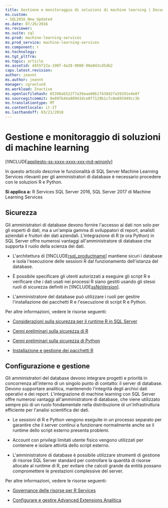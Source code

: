 ```yaml
---
title: Gestione e monitoraggio di soluzioni di machine learning | Documenti Microsoft
ms.custom:
- SQL2016_New_Updated
ms.date: 07/26/2016
ms.reviewer: 
ms.suite: sql
ms.prod: machine-learning-services
ms.prod_service: machine-learning-services
ms.component: r
ms.technology: 
ms.tgt_pltfrm: 
ms.topic: article
ms.assetid: d455f22a-190f-4a28-9088-98a843cd5db2
caps.latest.revision: 
author: jeannt
ms.author: jeannt
manager: cgronlund
ms.workload: Inactive
ms.openlocfilehash: 65398ab522f7a39aae08b1f438d2fa59291e4e8f
ms.sourcegitcommit: 8e897b44a98943dce0f7129b1c7c0e695949cc3b
ms.translationtype: MT
ms.contentlocale: it-IT
ms.lasthandoff: 03/21/2018
---
```

# <a name="managing-and-monitoring-machine-learning-solutions"></a>Gestione e monitoraggio di soluzioni di machine learning
[!INCLUDE[appliesto-ss-xxxx-xxxx-xxx-md-winonly](../../includes/appliesto-ss-xxxx-xxxx-xxx-md-winonly.md)]

In questo articolo descrive le funzionalità di SQL Server Machine Learning Services rilevanti per gli amministratori di database è necessario procedere con le soluzioni R e Python.

**Si applica a:** R Services SQL Server 2016, SQL Server 2017 di Machine Learning Services

## <a name="security"></a>Sicurezza

Gli amministratori di database devono fornire l'accesso ai dati non solo per gli esperti di dati, ma a un'ampia gamma di sviluppatori di report, analisti aziendali e fruitori dei dati aziendali. L'integrazione di R (e ora Python) in SQL Server offre numerosi vantaggi all'amministratore di database che supporta il ruolo della scienza dei dati.

+ L'architettura di [!INCLUDE[rsql_productname](../../includes/rsql-productname-md.md)] mantiene sicuri i database e isola l'esecuzione delle sessioni R dal funzionamento dell'istanza del database.

+ È possibile specificare gli utenti autorizzati a eseguire gli script R e verificare che i dati usati nei processi R siano gestiti usando gli stessi ruoli di sicurezza definiti in [!INCLUDE[ssNoVersion](../../includes/ssnoversion-md.md)].

+ L'amministratore del database può utilizzare i ruoli per gestire l'installazione dei pacchetti R e l'esecuzione di script R e Python.

Per altre informazioni, vedere le risorse seguenti:

+ [Considerazioni sulla sicurezza per il runtime R in SQL Server](../../advanced-analytics/r/security-considerations-for-the-r-runtime-in-sql-server.md)

+ [Cenni preliminari sulla sicurezza di R](../r/security-overview-sql-server-r.md)

+ [Cenni preliminari sulla sicurezza di Python](../python/security-overview-sql-server-python-services.md)

+ [Installazione e gestione dei pacchetti R](../../advanced-analytics/r-services/installing-and-managing-r-packages.md)

## <a name="configuration-and-management"></a>Configurazione e gestione

Gli amministratori del database devono integrare progetti e priorità in concorrenza all'interno di un singolo punto di contatto: il server di database. Devono supportare analitica, mantenendo l'integrità degli archivi dati operativi e dei report. L'integrazione di machine learning con SQL Server offre numerosi vantaggi all'amministratore di database, che viene utilizzato sempre più di un ruolo fondamentale nella distribuzione di un'infrastruttura efficiente per l'analisi scientifica dei dati.

+ Le sessioni di R e Python vengono eseguite in un processo separato per garantire che il server continui a funzionare normalmente anche se il runtime dello script esterno presenta problemi.

+ Account con privilegi limitati utente fisico vengono utilizzati per contenere e isolare attività dello script esterno.

+ L'amministratore di database è possibile utilizzare strumenti di gestione di risorse SQL Server standard per controllare la quantità di risorse allocate al runtime di R, per evitare che calcoli grande da entità possano compromettere le prestazioni complessive del server.

Per altre informazioni, vedere le risorse seguenti:

+ [Governance delle risorse per R Services](../r/resource-governance-for-r-services.md)

+ [Configurare e gestire Advanced Extensions Analitica](../r/configure-and-manage-advanced-analytics-extensions.md)
